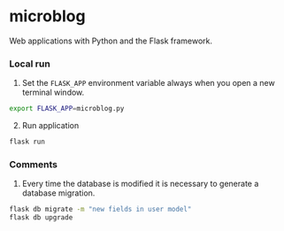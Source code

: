 # microblog
Web applications with Python and the Flask framework.


### Local run

1. Set the `FLASK_APP` environment variable always when you open a new terminal window.
```bash
export FLASK_APP=microblog.py
```
2. Run application
```bash
flask run
```


### Comments

1. Every time the database is modified it is necessary to generate a database migration.
```bash
flask db migrate -m "new fields in user model"
flask db upgrade
```